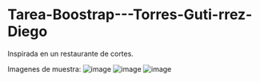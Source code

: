 # Tarea-Boostrap---Torres-Guti-rrez-Diego
Inspirada en un restaurante de cortes.

Imagenes de muestra:
![image](https://user-images.githubusercontent.com/111834274/189030373-cd2522b5-0e3a-44ab-8e7f-c162cd82908d.png)
![image](https://user-images.githubusercontent.com/111834274/189030429-7e783307-4510-486d-93e7-c8a0be0fa41f.png)
![image](https://user-images.githubusercontent.com/111834274/189030484-b8c65dd0-420c-4b8a-b67c-f02c08b6c749.png)
